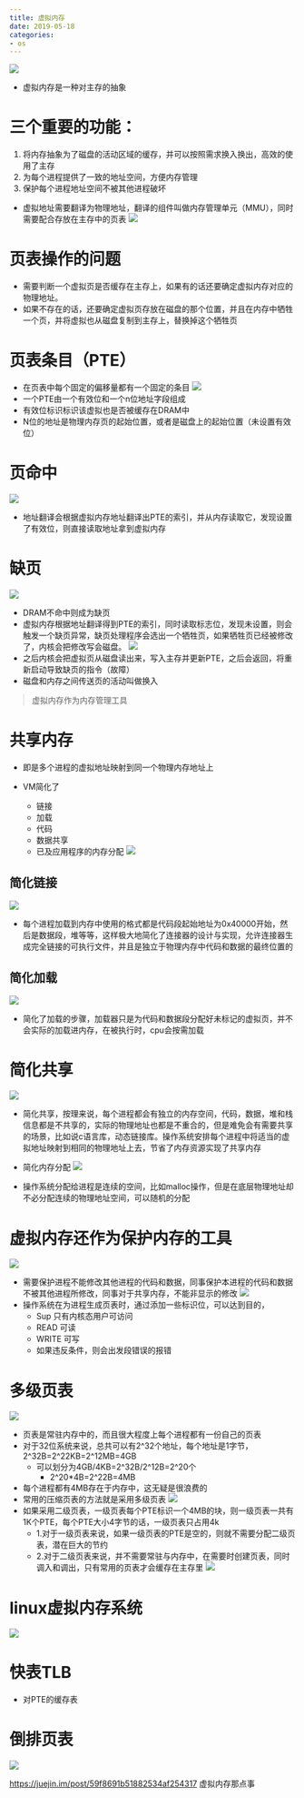 ```yaml
--- 
title: 虚拟内存 
date: 2019-05-18
categories: 
- os 
---
```


![](https://cdn.jsdelivr.net/gh/nber1994/fu0k@master/uPic/20190522163511498_1692134819.png)
* 虚拟内存是一种对主存的抽象
# 三个重要的功能：
1. 将内存抽象为了磁盘的活动区域的缓存，并可以按照需求换入换出，高效的使用了主存
2. 为每个进程提供了一致的地址空间，方便内存管理
3. 保护每个进程地址空间不被其他进程破坏

* 虚拟地址需要翻译为物理地址，翻译的组件叫做内存管理单元（MMU），同时需要配合存放在主存中的页表
![](https://cdn.jsdelivr.net/gh/nber1994/fu0k@master/uPic/20190516182240374_302515801.png)
# 页表操作的问题
* 需要判断一个虚拟页是否缓存在主存上，如果有的话还要确定虚拟内存对应的物理地址。
* 如果不存在的话，还要确定虚拟页存放在磁盘的那个位置，并且在内存中牺牲一个页，并将虚拟也从磁盘复制到主存上，替换掉这个牺牲页


# 页表条目（PTE）
* 在页表中每个固定的偏移量都有一个固定的条目
![](https://cdn.jsdelivr.net/gh/nber1994/fu0k@master/uPic/20190516182306658_1289274958.png)
* 一个PTE由一个有效位和一个n位地址字段组成
* 有效位标识标识该虚拟也是否被缓存在DRAM中
* N位的地址是物理内存页的起始位置，或者是磁盘上的起始位置（未设置有效位）

# 页命中
![](https://cdn.jsdelivr.net/gh/nber1994/fu0k@master/uPic/20190516182335561_734220876.png)

* 地址翻译会根据虚拟内存地址翻译出PTE的索引，并从内存读取它，发现设置了有效位，则直接读取地址拿到虚拟内存

# 缺页
![](https://cdn.jsdelivr.net/gh/nber1994/fu0k@master/uPic/20190516182816303_1625350611.png)

* DRAM不命中则成为缺页
* 虚拟内存根据地址翻译得到PTE的索引，同时读取标志位，发现未设置，则会触发一个缺页异常，缺页处理程序会选出一个牺牲页，如果牺牲页已经被修改了，内核会把修改写会磁盘。
![](https://cdn.jsdelivr.net/gh/nber1994/fu0k@master/uPic/20190516183019865_1275729237.png)
* 之后内核会把虚拟页从磁盘读出来，写入主存并更新PTE，之后会返回，将重新启动导致缺页的指令（故障）
* 磁盘和内存之间传送页的活动叫做换入

> 虚拟内存作为内存管理工具

# 共享内存
* 即是多个进程的虚拟地址映射到同一个物理内存地址上

* VM简化了
    * 链接
    * 加载
    * 代码
    * 数据共享
    * 已及应用程序的内存分配
![](https://cdn.jsdelivr.net/gh/nber1994/fu0k@master/uPic/20190516183059453_704554611.png)
## 简化链接 
![](https://cdn.jsdelivr.net/gh/nber1994/fu0k@master/uPic/20190516183339222_747891704.png)
* 每个进程加载到内存中使用的格式都是代码段起始地址为0x40000开始，然后是数据段，堆等等，这样极大地简化了连接器的设计与实现，允许连接器生成完全链接的可执行文件，并且是独立于物理内存中代码和数据的最终位置的

## 简化加载
![](https://cdn.jsdelivr.net/gh/nber1994/fu0k@master/uPic/20190516183303719_1521439619.png)

* 简化了加载的步骤，加载器只是为代码和数据段分配好未标记的虚拟页，并不会实际的加载进内存，在被执行时，cpu会按需加载

# 简化共享
![](https://cdn.jsdelivr.net/gh/nber1994/fu0k@master/uPic/20190516183156260_1822464792.png)

* 简化共享，按理来说，每个进程都会有独立的内存空间，代码，数据，堆和栈信息都是不共享的，实际的物理地址也都是不重合的，但是难免会有需要共享的场景，比如说c语言库，动态链接库。操作系统安排每个进程中将适当的虚拟地址映射到相同的物理地址上去，节省了内存资源实现了共享内存

* 简化内存分配
![](https://cdn.jsdelivr.net/gh/nber1994/fu0k@master/uPic/20190516183436993_594083237.png)
* 操作系统分配给进程是连续的空间，比如malloc操作，但是在底层物理地址却不必分配连续的物理地址空间，可以随机的分配

# 虚拟内存还作为保护内存的工具
![](https://cdn.jsdelivr.net/gh/nber1994/fu0k@master/uPic/20190516183510325_1105489356.png)

* 需要保护进程不能修改其他进程的代码和数据，同事保护本进程的代码和数据不被其他进程所修改，同事对于共享内存，不能非显示的修改
![](https://cdn.jsdelivr.net/gh/nber1994/fu0k@master/uPic/20190516183528739_2078576095.png)
* 操作系统在为进程生成页表时，通过添加一些标识位，可以达到目的，
    * Sup 只有内核态用户可访问
    * READ 可读
    * WRITE 可写
    * 如果违反条件，则会出发段错误的报错


# 多级页表
![](https://cdn.jsdelivr.net/gh/nber1994/fu0k@master/uPic/20190516183550780_1511942916.png)

* 页表是常驻内存中的，而且很大程度上每个进程都有一份自己的页表
* 对于32位系统来说，总共可以有2^32个地址，每个地址是1字节，2^32B=2^22KB=2^12MB=4GB
    * 可以划分为4GB/4KB=2^32B/2^12B=2^20个
        * 2^20*4B=2^22B=4MB
* 每个进程都有4MB存在于内存中，这无疑是很浪费的
* 常用的压缩页表的方法就是采用多级页表
![](https://cdn.jsdelivr.net/gh/nber1994/fu0k@master/uPic/20190516183609714_50594261.png)
* 如果采用二级页表，一级页表每个PTE标识一个4MB的块，则一级页表一共有1K个PTE，每个PTE大小4字节的话，一级页表只占用4k
    * 1.对于一级页表来说，如果一级页表的PTE是空的，则就不需要分配二级页表，潜在巨大的节约
    * 2.对于二级页表来说，并不需要常驻与内存中，在需要时创建页表，同时调入和调出，只有常用的页表才会缓存在主存里
![](https://cdn.jsdelivr.net/gh/nber1994/fu0k@master/uPic/20190516183625672_2081704062.png)

# linux虚拟内存系统
![](https://cdn.jsdelivr.net/gh/nber1994/fu0k@master/uPic/20190516183645822_396593110.png)

# 快表TLB
* 对PTE的缓存表
# 倒排页表
![](https://cdn.jsdelivr.net/gh/nber1994/fu0k@master/uPic/20190522180743394_583965712.png)

https://juejin.im/post/59f8691b51882534af254317 虚拟内存那点事
